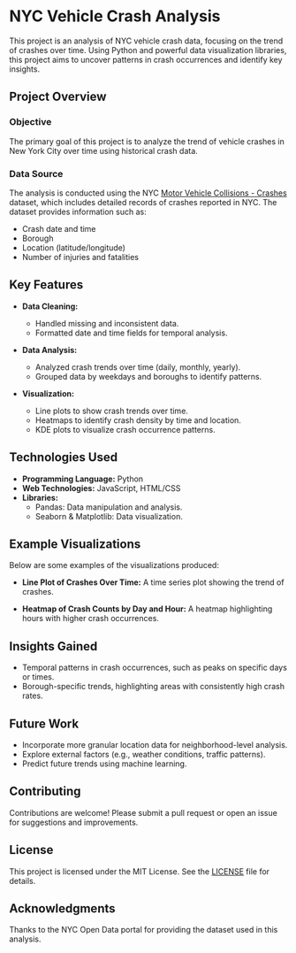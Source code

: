 # NYC Vehicle Crash Analysis

This project is an analysis of NYC vehicle crash data, focusing on the trend of crashes over time. Using Python and powerful data visualization libraries, this project aims to uncover patterns in crash occurrences and identify key insights.

## Project Overview

### Objective

The primary goal of this project is to analyze the trend of vehicle crashes in New York City over time using historical crash data.

### Data Source

The analysis is conducted using the NYC [Motor Vehicle Collisions - Crashes](https://data.cityofnewyork.us/Public-Safety/Motor-Vehicle-Collisions-Crashes/h9gi-nx95/about_data) dataset, which includes detailed records of crashes reported in NYC. The dataset provides information such as:

- Crash date and time
- Borough
- Location (latitude/longitude)
- Number of injuries and fatalities

## Key Features

- **Data Cleaning:**
  - Handled missing and inconsistent data.
  - Formatted date and time fields for temporal analysis.

- **Data Analysis:**
  - Analyzed crash trends over time (daily, monthly, yearly).
  - Grouped data by weekdays and boroughs to identify patterns.

- **Visualization:**
  - Line plots to show crash trends over time.
  - Heatmaps to identify crash density by time and location.
  - KDE plots to visualize crash occurrence patterns.


## Technologies Used

- **Programming Language:** Python
- **Web Technologies:** JavaScript, HTML/CSS
- **Libraries:**
  - Pandas: Data manipulation and analysis.
  - Seaborn & Matplotlib: Data visualization.

## Example Visualizations

Below are some examples of the visualizations produced:

- **Line Plot of Crashes Over Time:**
  A time series plot showing the trend of crashes.

- **Heatmap of Crash Counts by Day and Hour:**
  A heatmap highlighting hours with higher crash occurrences.


## Insights Gained

- Temporal patterns in crash occurrences, such as peaks on specific days or times.
- Borough-specific trends, highlighting areas with consistently high crash rates.


## Future Work

- Incorporate more granular location data for neighborhood-level analysis.
- Explore external factors (e.g., weather conditions, traffic patterns).
- Predict future trends using machine learning.


## Contributing

Contributions are welcome! Please submit a pull request or open an issue for suggestions and improvements.


## License

This project is licensed under the MIT License. See the [LICENSE](LICENSE) file for details.


## Acknowledgments

Thanks to the NYC Open Data portal for providing the dataset used in this analysis.
